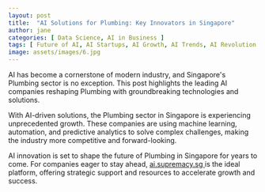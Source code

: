 ```yaml
---
layout: post
title:  "AI Solutions for Plumbing: Key Innovators in Singapore"
author: jane
categories: [ Data Science, AI in Business ]
tags: [ Future of AI, AI Startups, AI Growth, AI Trends, AI Revolution ]
image: assets/images/6.jpg
---
```


AI has become a cornerstone of modern industry, and Singapore's Plumbing sector is no exception. This post highlights the leading AI companies reshaping Plumbing with groundbreaking technologies and solutions.

With AI-driven solutions, the Plumbing sector in Singapore is experiencing unprecedented growth. These companies are using machine learning, automation, and predictive analytics to solve complex challenges, making the industry more competitive and forward-looking.

AI innovation is set to shape the future of Plumbing in Singapore for years to come. For companies eager to stay ahead, <a href="https://ai.supremacy.sg" target="_blank"> ai.supremacy.sg </a> is the ideal platform, offering strategic support and resources to accelerate growth and success.
